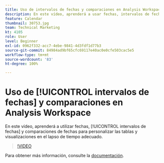 ```yaml
---
title: Uso de intervalos de fechas y comparaciones en Analysis Workspace
description: En este vídeo, aprenderá a usar fechas, intervalos de fechas y comparaciones de fechas para personalizar las tablas y visualizaciones en el lapso de tiempo adecuado.
feature: Calendar
thumbnail: 30753.jpg
team: Technical Marketing
kt: 4105
role: User
level: Beginner
exl-id: 0962f332-acc7-4ebe-9841-4d3fdf1d77b3
source-git-commit: 84984ad9bf65cfc69117e40ac0e0cfe503cac5e5
workflow-type: tm+mt
source-wordcount: '83'
ht-degree: 100%

---
```


# Uso de [!UICONTROL intervalos de fechas] y comparaciones en Analysis Workspace

En este vídeo, aprenderá a utilizar fechas, [!UICONTROL intervalos de fechas] y comparaciones de fechas para personalizar las tablas y visualizaciones en el lapso de tiempo adecuado.

>[!VIDEO](https://video.tv.adobe.com/v/30753/?quality=12&learn=on)

Para obtener más información, consulte la [documentación](https://experienceleague.adobe.com/docs/analytics/analyze/analysis-workspace/components/calendar-date-ranges/calendar.html?lang=es).
